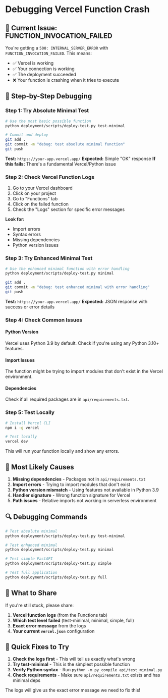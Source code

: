 # Debugging Vercel Function Crash

## 🚨 Current Issue: FUNCTION_INVOCATION_FAILED

You're getting a `500: INTERNAL_SERVER_ERROR` with `FUNCTION_INVOCATION_FAILED`. This means:
- ✅ Vercel is working
- ✅ Your connection is working  
- ✅ The deployment succeeded
- ❌ Your function is crashing when it tries to execute

## 🔧 Step-by-Step Debugging

### Step 1: Try Absolute Minimal Test

```bash
# Use the most basic possible function
python deployment/scripts/deploy-test.py test-minimal

# Commit and deploy
git add .
git commit -m "debug: test absolute minimal function"
git push
```

**Test:** `https://your-app.vercel.app/`
**Expected:** Simple "OK" response
**If this fails:** There's a fundamental Vercel/Python issue

### Step 2: Check Vercel Function Logs

1. Go to your Vercel dashboard
2. Click on your project
3. Go to "Functions" tab
4. Click on the failed function
5. Check the "Logs" section for specific error messages

**Look for:**
- Import errors
- Syntax errors
- Missing dependencies
- Python version issues

### Step 3: Try Enhanced Minimal Test

```bash
# Use the enhanced minimal function with error handling
python deployment/scripts/deploy-test.py minimal

git add .
git commit -m "debug: test enhanced minimal with error handling"
git push
```

**Test:** `https://your-app.vercel.app/`
**Expected:** JSON response with success or error details

### Step 4: Check Common Issues

#### Python Version
Vercel uses Python 3.9 by default. Check if you're using any Python 3.10+ features.

#### Import Issues
The function might be trying to import modules that don't exist in the Vercel environment.

#### Dependencies
Check if all required packages are in `api/requirements.txt`.

### Step 5: Test Locally

```bash
# Install Vercel CLI
npm i -g vercel

# Test locally
vercel dev
```

This will run your function locally and show any errors.

## 🎯 Most Likely Causes

1. **Missing dependencies** - Packages not in `api/requirements.txt`
2. **Import errors** - Trying to import modules that don't exist
3. **Python version mismatch** - Using features not available in Python 3.9
4. **Handler signature** - Wrong function signature for Vercel
5. **Path issues** - Relative imports not working in serverless environment

## 🔍 Debugging Commands

```bash
# Test absolute minimal
python deployment/scripts/deploy-test.py test-minimal

# Test enhanced minimal  
python deployment/scripts/deploy-test.py minimal

# Test simple FastAPI
python deployment/scripts/deploy-test.py simple

# Test full application
python deployment/scripts/deploy-test.py full
```

## 📝 What to Share

If you're still stuck, please share:
1. **Vercel function logs** (from the Functions tab)
2. **Which test level failed** (test-minimal, minimal, simple, full)
3. **Exact error message** from the logs
4. **Your current `vercel.json`** configuration

## 🚀 Quick Fixes to Try

1. **Check the logs first** - This will tell us exactly what's wrong
2. **Try test-minimal** - This is the simplest possible function
3. **Verify Python syntax** - Run `python -m py_compile api/test_minimal.py`
4. **Check requirements** - Make sure `api/requirements.txt` exists and has minimal deps

The logs will give us the exact error message we need to fix this!
